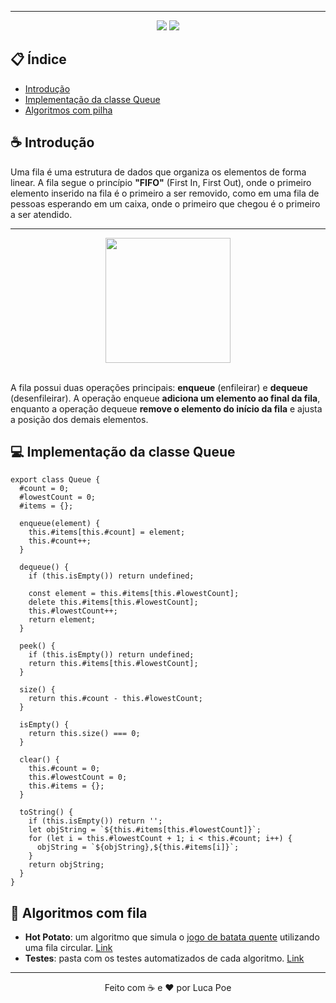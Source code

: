 

<hr>
<div align="center">
<img src="https://img.shields.io/github/commit-activity/t/iamthepoe/estrutura-de-dados-js?style=for-the-badge"> <img src="https://img.shields.io/github/last-commit/iamthepoe/estrutura-de-dados-js?style=for-the-badge">
</div>

## 📋 Índice

- [Introdução](#introdução)
- [Implementação da classe Queue](#💻-implementação-da-classe-queue)
- [Algoritmos com pilha]( #🎲-algoritmos-com-fila)


## ☕ Introdução

Uma fila é uma estrutura de dados que organiza os elementos de forma linear. A fila segue o princípio **"FIFO"** (First In, First Out), onde o primeiro elemento inserido na fila é o primeiro a ser removido, como em uma fila de pessoas esperando em um caixa, onde o primeiro que chegou é o primeiro a ser atendido.
<br><hr>
<div align="center">
<img src="https://upload.wikimedia.org/wikipedia/commons/3/36/Queue.svg" width="200px">
</div>
<br>

A fila possui duas operações principais: **enqueue** (enfileirar) e **dequeue** (desenfileirar). A operação enqueue **adiciona um elemento ao final da fila**, enquanto a operação dequeue **remove o elemento do início da fila** e ajusta a posição dos demais elementos.

## 💻 Implementação da classe Queue

```
export class Queue {
  #count = 0;
  #lowestCount = 0;
  #items = {};

  enqueue(element) {
    this.#items[this.#count] = element;
    this.#count++;
  }

  dequeue() {
    if (this.isEmpty()) return undefined;

    const element = this.#items[this.#lowestCount];
    delete this.#items[this.#lowestCount];
    this.#lowestCount++;
    return element;
  }

  peek() {
    if (this.isEmpty()) return undefined;
    return this.#items[this.#lowestCount];
  }

  size() {
    return this.#count - this.#lowestCount;
  }

  isEmpty() {
    return this.size() === 0;
  }

  clear() {
    this.#count = 0;
    this.#lowestCount = 0;
    this.#items = {};
  }

  toString() {
    if (this.isEmpty()) return '';
    let objString = `${this.#items[this.#lowestCount]}`;
    for (let i = this.#lowestCount + 1; i < this.#count; i++) {
      objString = `${objString},${this.#items[i]}`;
    }
    return objString;
  }
}
```

## 🎲 Algoritmos com fila

- **Hot Potato**: um algoritmo que simula o <a target="_blank" href="https://pt.wikipedia.org/wiki/Batata-quente">jogo de batata quente</a> utilizando uma fila circular. [Link](https://github.com/iamthepoe/estrutura-de-dados-js/blob/main/filas/hotPotato.js)
- **Testes**: pasta com os testes automatizados de cada algoritmo. [Link](https://github.com/iamthepoe/estrutura-de-dados-js/tree/main/filas/__tests__)


<hr>
<div align="center">
Feito com ☕ e ❤ por Luca Poe
</div>
